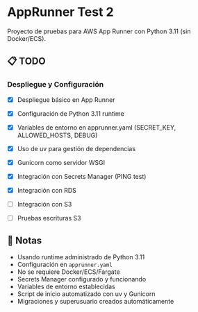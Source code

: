 # AppRunner Test 2

Proyecto de pruebas para AWS App Runner con Python 3.11 (sin Docker/ECS).

## 📋 TODO

### Despliegue y Configuración
- [x] Despliegue básico en App Runner
- [x] Configuración de Python 3.11 runtime
- [x] Variables de entorno en apprunner.yaml (SECRET_KEY, ALLOWED_HOSTS, DEBUG)
- [x] Uso de uv para gestión de dependencias
- [x] Gunicorn como servidor WSGI
- [x] Integración con Secrets Manager (PING test)
- [x] Integración con RDS
- [ ] Integración con S3
- [ ] Pruebas escrituras S3


## 📝 Notas

- Usando runtime administrado de Python 3.11
- Configuración en `apprunner.yaml`
- No se requiere Docker/ECS/Fargate
- Secrets Manager configurado y funcionando
- Variables de entorno establecidas
- Script de inicio automatizado con uv y Gunicorn
- Migraciones y superusuario creados automáticamente